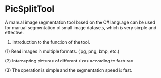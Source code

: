 # PicSplitTool
A manual image segmentation tool based on the C# language can be used for manual segmentation of small image datasets, which is very simple and effective.
1. Introduction to the function of the tool.

(1) Read images in multiple formats. (jpg, png, bmp, etc.)

(2) Intercepting pictures of different sizes according to features.

(3) The operation is simple and the segmentation speed is fast.
